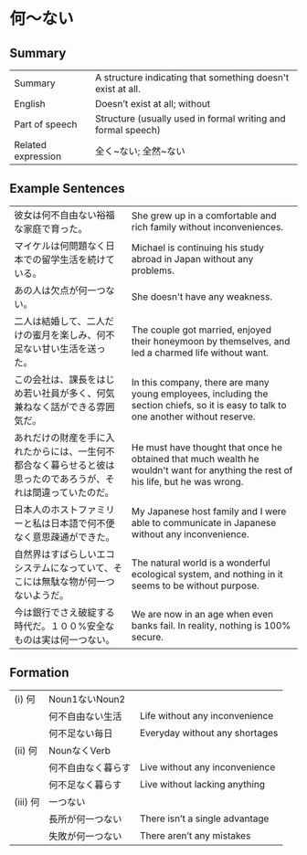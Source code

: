 # 何～ない

## Summary

<table><tr>   <td>Summary</td>   <td>A structure indicating that something doesn't exist at all.</td></tr><tr>   <td>English</td>   <td>Doesn’t exist at all; without</td></tr><tr>   <td>Part of speech</td>   <td>Structure (usually used in formal writing and formal speech)</td></tr><tr>   <td>Related expression</td>   <td>全く~ない; 全然~ない</td></tr></table>

## Example Sentences

<table><tr>   <td>彼女は何不自由ない裕福な家庭で育った。</td>   <td>She grew up in a comfortable and rich family without inconveniences.</td></tr><tr>   <td>マイケルは何問題なく日本での留学生活を続けている。</td>   <td>Michael is continuing his study abroad in Japan without any problems.</td></tr><tr>   <td>あの人は欠点が何一つない。</td>   <td>She doesn't have any weakness.</td></tr><tr>   <td>二人は結婚して、二人だけの蜜月を楽しみ、何不足ない甘い生活を送った。</td>   <td>The couple got married, enjoyed their honeymoon by themselves, and led a charmed life without want.</td></tr><tr>   <td>この会社は、課長をはじめ若い社員が多く、何気兼ねなく話ができる雰囲気だ。</td>   <td>In this company, there are many young employees, including the section chiefs, so it is easy to talk to one another without reserve.</td></tr><tr>   <td>あれだけの財産を手に入れたからには、一生何不都合なく暮らせると彼は思ったのであろうが、それは間違っていたのだ。</td>   <td>He must have thought that once he obtained that much wealth he wouldn't want for anything the rest of his life, but he was wrong.</td></tr><tr>   <td>日本人のホストファミリーと私は日本語で何不便なく意思疎通ができた。</td>   <td>My Japanese host family and I were able to communicate in Japanese without any inconvenience.</td></tr><tr>   <td>自然界はすばらしいエコシステムになっていて、そこには無駄な物が何一つないようだ。</td>   <td>The natural world is a wonderful ecological system, and nothing in it seems to be without purpose.</td></tr><tr>   <td>今は銀行でさえ破綻する時代だ。１００%安全なものは実は何一つない。</td>   <td>We are now in an age when even banks fail. In reality, nothing is 100% secure.</td></tr></table>

## Formation

<table class="table"><tbody><tr class="tr head"><td class="td"><span class="numbers">(i)</span> <span class="concept">何</span></td><td class="td"><span>Noun<span class="subscript">1</span></span><span class="concept">ない</span><span>Noun<span class="subscript">2</span></span></td><td class="td"></td></tr><tr class="tr"><td class="td"></td><td class="td"><span class="concept">何</span><span>不自由</span><span class="concept">ない</span><span>生活</span></td><td class="td"><span>Life without any inconvenience</span></td></tr><tr class="tr"><td class="td"></td><td class="td"><span class="concept">何</span><span>不足</span><span class="concept">ない</span><span>毎日</span></td><td class="td"><span>Everyday without any shortages</span></td></tr><tr class="tr head"><td class="td"><span class="numbers">(ii)</span> <span class="concept">何</span></td><td class="td"><span>Noun</span><span class="concept">なく</span><span>Verb</span></td><td class="td"></td></tr><tr class="tr"><td class="td"></td><td class="td"><span class="concept">何</span><span>不自由</span><span class="concept">なく</span><span>暮らす</span></td><td class="td"><span>Live without any inconvenience</span></td></tr><tr class="tr"><td class="td"></td><td class="td"><span class="concept">何</span><span>不足</span><span class="concept">なく</span><span>暮らす</span></td><td class="td"><span>Live without lacking anything</span></td></tr><tr class="tr head"><td class="td"><span class="numbers">(iii)</span> <span class="concept">何</span></td><td class="td"><span>一つ</span><span class="concept">ない</span></td><td class="td"></td></tr><tr class="tr"><td class="td"></td><td class="td"><span>長所が</span><span class="concept">何</span><span>一つ</span><span class="concept">ない</span></td><td class="td"><span>There isn’t a single advantage</span></td></tr><tr class="tr"><td class="td"></td><td class="td"><span>失敗が</span><span class="concept">何</span><span>一つ</span><span class="concept">ない</span></td><td class="td"><span>There aren’t any mistakes</span></td></tr></tbody></table>

